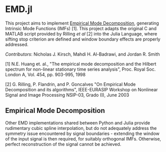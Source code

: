 # EMD.jl

This project aims to implement [Empirical Mode Decomposition](https://en.wikipedia.org/wiki/Hilbert-Huang_transform), generating Intrinsic Mode Functions (IMFs) [1]. This project adapts the original C and MATLAB script provided by Rilling _et al_ [2] into the Julia Language, where sifting stop criterion are defined and window boundary effects are properly addressed.

_Contributors_: Nicholas J. Kirsch, Mahdi H. Al-Badrawi, and Jordan R. Smith

[1] N.E. Huang et. al., "The empirical mode decomposition and the Hilbert spectrum for non-linear stationary time series analysis", Proc. Royal Soc. London A, Vol. 454, pp. 903-995, 1998

[2] G. Rilling, P. Flandrin, and P. Goncalves "On Empirical Mode Decomposition and its algorithms", IEEE-EURASIP Workshop on Nonlinear Signal and Image Processing NSIP-03, Grado (I), June 2003

## Empirical Mode Decomposition

Other EMD implementations shared between Python and Julia provide rudimentary cubic spline interpolation, but do not adequately address the symmetry issue encountered by signal boundaries - extending the
window of the input signal is then required, for suitably orthogonal IMFs. Otherwise, perfect reconstruction of the signal cannot be achieved. 
